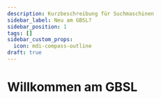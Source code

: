 ```yaml
---
description: Kurzbeschreibung für Suchmaschinen
sidebar_label: Neu am GBSL?
sidebar_position: 1
tags: []
sidebar_custom_props:
  icon: mdi-compass-outline
draft: true
---
```


# Willkommen am GBSL
